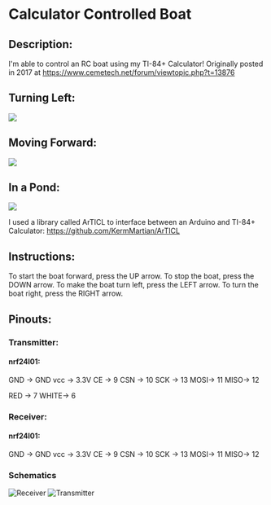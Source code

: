 # Calculator Controlled Boat

## Description:
I'm able to control an RC boat using my TI-84+ Calculator!
Originally posted in 2017 at https://www.cemetech.net/forum/viewtopic.php?t=13876

## Turning Left:
![](left.gif)

## Moving Forward:
![](forward.gif)

## In a Pond:
![](pond.gif)

I used a library called ArTICL to interface between an Arduino and TI-84+ Calculator: https://github.com/KermMartian/ArTICL

## Instructions:

To start the boat forward, press the UP arrow. 
To stop the boat, press the DOWN arrow. 
To make the boat turn left, press the LEFT arrow. 
To turn the boat right, press the RIGHT arrow.


## Pinouts:

### Transmitter:
#### nrf24l01:

GND -> GND
vcc -> 3.3V
CE  -> 9
CSN -> 10
SCK -> 13
MOSI-> 11
MISO-> 12

RED  -> 7
WHITE-> 6


### Receiver:
#### nrf24l01:

GND -> GND
vcc -> 3.3V
CE  -> 9
CSN -> 10
SCK -> 13
MOSI-> 11
MISO-> 12

### Schematics
![Receiver](Schematics/receiver.png)
![Transmitter](Schematics/transmitter.png)



